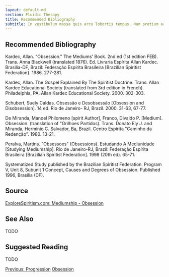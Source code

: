 ```yaml
---
layout: default-md
section: Fluidic Therapy
title: Recommended Bibliography
subtitle: In vestibulum massa quis arcu lobortis tempus. Nam pretium arcu in odio vulputate luctus.
---
```


## Recommended Bibliography
Kardec, Allan. "Obsession." The Mediums' Book. 2nd ed (1st edition FEB). Trans. Anna Blackwell (translated 1876). Ed. Livraria Espírita Allan Kardec. Brasilia-DF, Brazil:  Federação Espírita Brasileira [Brazilian Spiritist Federation}. 1986. 277-281.

Kardec, Allan.  The Gospel  Explained By The Spiritist Doctrine.  Trans. Allan Kardec Educational Society (translated from 3rd edition in French). Philadelphia, PA. Allan Kardec Educational Society. 2000. 302-303.

Schubert, Suely Caldas.  Obsessão e Desobsessão [Obsession and Disobsession]. 14 ed. Rio de Janeiro- RJ, Brazil. 2000. 31-63, 67-77.

De Miranda, Manoel Philomeno [spirit Author], Franco, Divaldo P. [Medium]. Obsession. (translation of "Grilhoes Partidos). Trans. Donato Ely J. and Miranda, Herminio C. Salvador, Ba, Brazil. Centro Espirita "Caminho da Redenção". 1980. 13-21.

Peralva, Martins. "Obsessoes" (Obsessions). Estudando A Mediunidade [Studying Mediumship]. Rio de Janeiro-RJ, Brazil: Federação Espírita Brasileira [Brazilian Spiritist Federation]. 1998 (20th ed). 65-71.

Systematized Study published by the Brazilian Spiritist Federation. Program V, Unit 8, Subunit 1 Concept, Causes and Degrees of Obsession. Published 1996, Brasilia (DF).



## Source
[ExploreSpiritism.com: Mediumship - Obsession](/www.explorespiritism.com/Science_Obsession_Intro%20Def_Intro.htm)


## See Also
TODO


## Suggested Reading
TODO


<a href="progression" class="button">Previous: Progression</a>
<a href="./" class="button special">Obsession</a>
